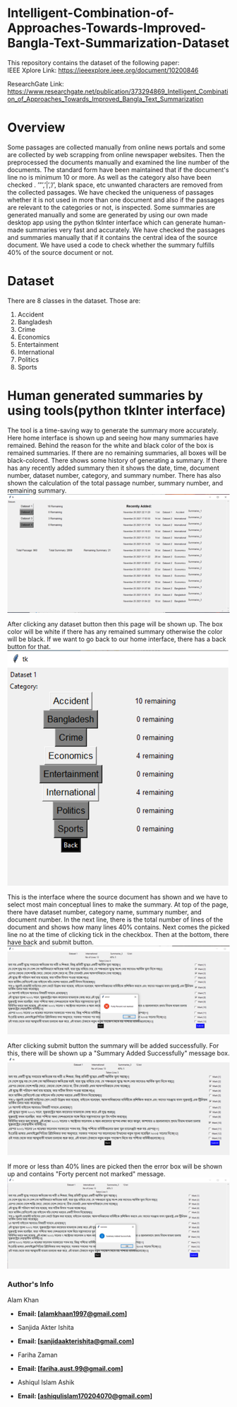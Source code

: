 # Intelligent-Combination-of-Approaches-Towards-Improved-Bangla-Text-Summarization-Dataset

This repository contains the dataset of the following paper: <br />
IEEE Xplore Link: https://ieeexplore.ieee.org/document/10200846

ResearchGate Link: https://www.researchgate.net/publication/373294869_Intelligent_Combination_of_Approaches_Towards_Improved_Bangla_Text_Summarization

# Overview
Some passages are collected manually from online news portals and some are collected by web scrapping from online newspaper websites. Then the preprocessed the documents manually and examined the line number of the documents. The standard form have been maintained that if the document's line no is minimum 10 or more. As well as the category also have been checked . ’”’,’|’,’/’, blank space, etc unwanted characters are removed from the  collected passages. We have checked the uniqueness of passages whether it is not used in more than one document and also if the passages are relevant to the categories or not, is inspected. Some summaries are generated manually and some are generated by using our own made desktop app using the python tkInter interface which can generate human-made summaries very fast and accurately. We have checked the passages and summaries manually that if it contains the central idea of the source
document. We have used a code to check whether the summary fulfills 40% of the source document or not.

# Dataset

There are 8 classes in the dataset. 
Those are: 
1. Accident
2. Bangladesh
3. Crime
4. Economics
5. Entertainment
6. International
7. Politics
8. Sports

# Human generated summaries by using tools(python tkInter interface)
The tool is a time-saving way to generate the summary more accurately. Here home interface is shown up and seeing how many summaries have remained. Behind the reason for the white and black color of the box is remained summaries. If there are no remaining summaries, all boxes will be black-colored. There shows some history of generating a summary. If there has any recently added summary then it shows the date, time, document number, dataset number, category, and summary number. There has also shown the calculation of the total passage number, summary number, and remaining summary.
![](/images/tool1.PNG)

After clicking any dataset button then this page will be shown up. The box color will be white if there has any remained summary otherwise the color will be black. If we want to go back to our home interface, there has a back button for that.
![](/images/tool2.PNG)

This is the interface where the source document has shown and we have to select most main conceptual lines to make the summary. At top of the page, there have dataset number, category name, summary number, and document number. In the next line, there is the total number of lines of the document and shows how many lines 40% contains. Next comes the  picked line no at the time of clicking tick in the checkbox. Then at the bottom, there have back and submit button.
![](/images/tool3.PNG)

After clicking submit button the summary will be added successfully. For this, there will be shown up a "Summary Added Successfully" message box.
![](/images/tool4.PNG)

If more or less than 40% lines are picked then the error box will be shown up and contains "Forty percent not marked" message.
![](/images/tool5.PNG)

### Author's Info
   Alam Khan
- **Email: [alamkhaan1997@gmail.com]**

-  Sanjida Akter Ishita
- **Email: [sanjidaakterishita@gmail.com]**

-  Fariha Zaman
- **Email: [fariha.aust.99@gmail.com]**

-  Ashiqul Islam Ashik
- **Email: [ashiqulislam170204070@gmail.com]**


